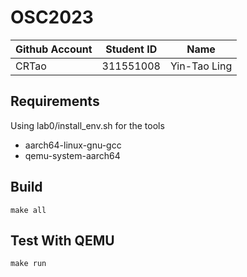 # OSC2023

| Github Account | Student ID | Name         |
|----------------|------------|--------------|
| CRTao          | 311551008  | Yin-Tao Ling |

## Requirements

Using lab0/install_env.sh for the tools

* aarch64-linux-gnu-gcc
* qemu-system-aarch64

## Build 

```
make all
```

## Test With QEMU

```
make run
```
